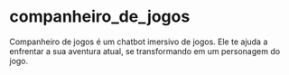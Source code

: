 # companheiro_de_jogos
Companheiro de jogos é um chatbot imersivo de jogos. Ele te ajuda a enfrentar a sua aventura atual, se transformando em um personagem do jogo.
